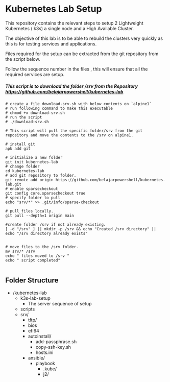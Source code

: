 # Kubernetes Lab Setup

This repository contains the relevant steps to setup 2  Lightweight Kubernetes ( k3s) a single node and a High Available Cluster.

The objective of this lab is to be able to rebuild the clusters very quickly as this is for testing services and applications. 

Files required for the setup can be extracted from the git repository from the script below.

Follow the sequence number in the files , this will ensure that all the required services are setup.

#####  This script is to download the folder /srv from the Repository https://github.com/belajarpowershell/kubernetes-lab

```
# create a file download-srv.sh with below contents on `alpine1`
# run following command to make this executable
# chmod +x download-srv.sh
# run the script
# ./download-srv.sh 

# This script will pull the specific folder/srv from the git repository and move the contents to the /srv on alpine1.

# install git 
apk add git

# initialize a new folder
git init kubernetes-lab
# change folder
cd kubernetes-lab
# add git repository to folder. 
git remote add origin https://github.com/belajarpowershell/kubernetes-lab.git
# enable sparsecheckout
git config core.sparsecheckout true
# specify folder to pull
echo "srv/*" >> .git/info/sparse-checkout

# pull files locally.
git pull --depth=1 origin main

#create folder /srv if not already existing.
[ -d "/srv" ] || mkdir -p /srv && echo "Created /srv directory" || echo "/srv directory already exists"


# move files to the /srv folder.
mv srv/* /srv
echo " files moved to /srv " 
echo " script completed"


```

## Folder Structure

- /kubernetes-lab
    - k3s-lab-setup
      - The server sequence of setup
  - scripts
  - srv/
      - tftp/
      - bios
      - efi64
    - autoinstall/
      - add-passphrase.sh
      - copy-ssh-key.sh
      - hosts.ini
    - ansible/
      - playbook
        - .kube/
        - j2/


```
